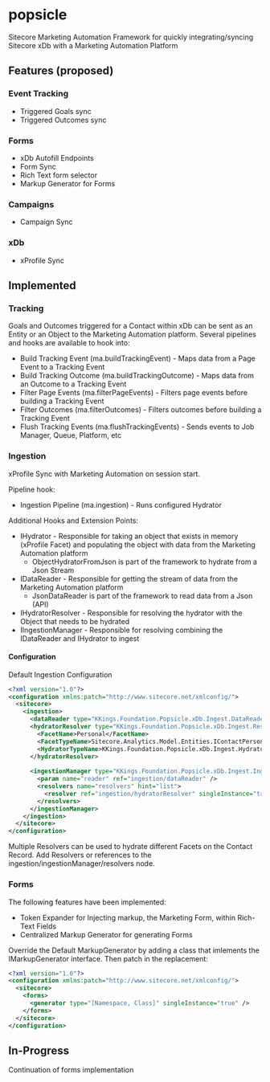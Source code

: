 # popsicle
Sitecore Marketing Automation Framework for quickly integrating/syncing 
Sitecore xDb with a Marketing Automation Platform

## Features (proposed)

### Event Tracking
 - Triggered Goals sync
 - Triggered Outcomes sync

### Forms

- xDb Autofill Endpoints
- Form Sync
- Rich Text form selector
- Markup Generator for Forms

### Campaigns

- Campaign Sync

### xDb

- xProfile Sync

## Implemented

### Tracking
Goals and Outcomes triggered for a Contact within xDb can be sent as an Entity or an Object to the Marketing Automation platform. Several 
pipelines and hooks are available to hook into:

- Build Tracking Event (ma.buildTrackingEvent) - Maps data from a Page Event to a Tracking Event
- Build Tracking Outcome (ma.buildTrackingOutcome) - Maps data from an Outcome to a Tracking Event
- Filter Page Events (ma.filterPageEvents) - Filters page events before building a Tracking Event
- Filter Outcomes (ma.filterOutcomes) - Filters outcomes before building a Tracking Event
- Flush Tracking Events (ma.flushTrackingEvents) - Sends events to Job Manager, Queue, Platform, etc

### Ingestion

xProfile Sync with Marketing Automation on session start.

Pipeline hook:

- Ingestion Pipeline (ma.ingestion) - Runs configured Hydrator

Additional Hooks and Extension Points:

- IHydrator - Responsible for taking an object that exists in memory (xProfile Facet) and populating the object with data from the Marketing Automation platform
  - ObjectHydratorFromJson is part of the framework to hydrate from a Json Stream
- IDataReader - Responsible for getting the stream of data from the Marketing Automation platform
  - JsonDataReader is part of the framework to read data from a Json (API)
- IHydratorResolver - Responsible for resolving the hydrator with the Object that needs to be hydrated
- IIngestionManager - Responsible for resolving combining the IDataReader and IHydrator to ingest

#### Configuration 

Default Ingestion Configuration

```xml
<?xml version="1.0"?>
<configuration xmlns:patch="http://www.sitecore.net/xmlconfig/">
  <sitecore>
    <ingestion>
      <dataReader type="KKings.Foundation.Popsicle.xDb.Ingest.DataReader.DefaultDataReader, KKings.Foundation.Popsicle" />
      <hydratorResolver type="KKings.Foundation.Popsicle.xDb.Ingest.Resolvers.DefaultHydratorResolver, KKings.Foundation.Popsicle">
        <FacetName>Personal</FacetName>
        <FacetTypeName>Sitecore.Analytics.Model.Entities.IContactPersonalInfo, Sitecore.Analytics.Model</FacetTypeName>
        <HydratorTypeName>KKings.Foundation.Popsicle.xDb.Ingest.Hydrators.ObjectHydratorFromJson, KKings.Foundation.Popsicle</HydratorTypeName>
      </hydratorResolver>
      
      <ingestionManager type="KKings.Foundation.Popsicle.xDb.Ingest.IngestionManager,KKings.Foundation.Popsicle">
        <param name="reader" ref="ingestion/dataReader" />
        <resolvers name="resolvers" hint="list">
          <resolver ref="ingestion/hydratorResolver" singleInstance="true"/>
        </resolvers>
      </ingestionManager>
    </ingestion>
  </sitecore>
</configuration>
```

Multiple Resolvers can be used to hydrate different Facets on the Contact Record. Add Resolvers or references to the ingestion/ingestionManager/resolvers node.

### Forms

The following features have been implemented:

- Token Expander for Injecting markup, the Marketing Form, within Rich-Text Fields 
- Centralized Markup Generator for generating Forms

Override the Default MarkupGenerator by adding a class that imlements the IMarkupGenerator interface. Then patch in the replacement:

```xml
<?xml version="1.0"?>
<configuration xmlns:patch="http://www.sitecore.net/xmlconfig/">
  <sitecore>
    <forms>
      <generator type="[Namespace, Class]" singleInstance="true" />
    </forms>
  </sitecore>
</configuration>
```

## In-Progress

Continuation of forms implementation

